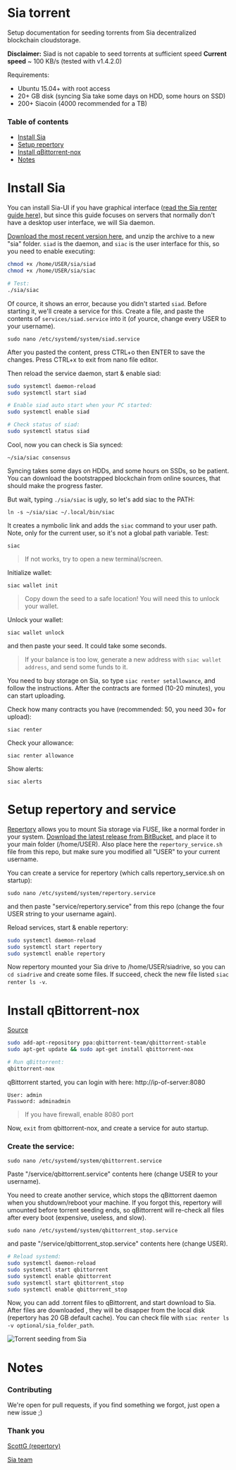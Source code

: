 # Sia torrent

Setup documentation for seeding torrents from Sia decentralized blockchain cloudstorage.

**Disclaimer:** Siad is not capable to seed torrents at sufficient speed
**Current speed** ~ 100 KB/s (tested with v1.4.2.0)

Requirements:
- Ubuntu 15.04+ with root access
- 20+ GB disk (syncing Sia take some days on HDD, some hours on SSD)
- 200+ Siacoin (4000 recommended for a TB)

### Table of contents

* [Install Sia](#install-sia)
* [Setup repertory](#setup-repertory-and-service)
* [Install qBittorrent-nox](#install-qBittorrent-nox)
* [Notes](#notes)

# Install Sia

You can install Sia-UI if you have graphical interface ([read the Sia renter guide here](https://siasetup.info/guides/renting_on_sia)), but since this guide focuses on servers that normally don't have a desktop user interface, we will Sia daemon.

[Download the most recent version here](https://github.com/NebulousLabs/Sia/releases), and unzip the archive to a new "sia" folder. `siad` is the daemon, and `siac` is the user interface for this, so you need to enable executing:

``` bash
chmod +x /home/USER/sia/siad
chmod +x /home/USER/sia/siac

# Test:
./sia/siac
```

Of cource, it shows an error, because you didn't started `siad`. Before starting it, we'll create a service for this. Create a file, and paste the contents of `services/siad.service` into it (of yource, change every USER to your username).

`sudo nano /etc/systemd/system/siad.service`

After you pasted the content, press CTRL+o then ENTER to save the changes. Press CTRL+x to exit from nano file editor.

Then reload the service daemon, start & enable siad:

``` bash
sudo systemctl daemon-reload
sudo systemctl start siad

# Enable siad auto start when your PC started:
sudo systemctl enable siad

# Check status of siad:
sudo systemctl status siad
```

Cool, now you can check is Sia synced:

`~/sia/siac consensus`

Syncing takes some days on HDDs, and some hours on SSDs, so be patient. You can download the bootstrapped blockchain from online sources, that should make the progress faster.

But wait, typing `./sia/siac` is ugly, so let's add siac to the PATH:

`ln -s ~/sia/siac ~/.local/bin/siac`

It creates a nymbolic link and adds the `siac` command to your user path. Note, only for the current user, so it's not a global path variable. Test:

`siac`

> If not works, try to open a new terminal/screen.

Initialize wallet:

`siac wallet init`

> Copy down the seed to a safe location! You will need this to unlock your wallet.

Unlock your wallet:

`siac wallet unlock`
 
 and then paste your seed. It could take some seconds.

> If your balance is too low, generate a new address with `siac wallet address`, and send some funds to it.

You need to buy storage on Sia, so type `siac renter setallowance`, and follow the instructions. After the contracts are formed (10-20 minutes), you can start uploading.

Check how many contracts you have (recommended: 50, you need 30+ for upload):

`siac renter`

Check your allowance:

`siac renter allowance`

Show alerts:

`siac alerts`

# Setup repertory and service

[Repertory](https://bitbucket.org/blockstorage/repertory/) allows you to mount Sia storage via FUSE, like a normal forder in your system. [Download the latest release from BitBucket](https://bitbucket.org/blockstorage/repertory/downloads/), and place it to your main folder (/home/USER). Also place here the `repertory_service.sh` file from this repo, but make sure you modified all "USER" to your current username.

You can create a service for repertory (which calls repertory_service.sh on startup):

`sudo nano /etc/systemd/system/repertory.service`

and then paste "service/repertory.service" from this repo (change the four USER string to your username again). 

Reload services, start & enable repertory:

``` bash
sudo systemctl daemon-reload
sudo systemctl start repertory
sudo systemctl enable repertory
```

Now repertory mounted your Sia drive to /home/USER/siadrive, so you can `cd siadrive` and create some files. If succeed, check the new file listed `siac renter ls -v`.

# Install qBittorrent-nox

[Source](https://github.com/qbittorrent/qBittorrent/wiki/Setting-up-qBittorrent-on-Ubuntu-server-as-daemon-with-Web-interface-(15.04-and-newer))

``` bash
sudo add-apt-repository ppa:qbittorrent-team/qbittorrent-stable
sudo apt-get update && sudo apt-get install qbittorrent-nox

# Run qBittorrent:
qbittorrent-nox
```

qBittorrent started, you can login with here: http://ip-of-server:8080

```
User: admin
Password: adminadmin
```
> If you have firewall, enable 8080 port

Now, `exit` from qbittorrent-nox, and create a service for auto startup.

### Create the service:

`sudo nano /etc/systemd/system/qbittorrent.service`

Paste "/service/qbittorrent.service" contents here (change USER to your username).

You need to create another service, which stops the qBittorrent daemon when you shutdown/reboot your machine. If you forgot this, repertory will umounted before torrent seeding ends, so qBittorrent will re-check all files after every boot (expensive, useless, and slow).

`sudo nano /etc/systemd/system/qbittorrent_stop.service`

and paste "/service/qbittorrent_stop.service" contents here (change USER).

``` bash
# Reload systemd:
sudo systemctl daemon-reload
sudo systemctl start qbittorrent
sudo systemctl enable qbittorrent
sudo systemctl start qbittorrent_stop
sudo systemctl enable qbittorrent_stop
```

Now, you can add .torrent files to qBittorrent, and start download to Sia. After files are downloaded , they will be disapper from the local disk (repertory has 20 GB default cache). You can check file with `siac renter ls -v optional/sia_folder_path`.

![Torrent seeding from Sia](https://raw.githubusercontent.com/DaWe35/Sia-torrent/master/assets/torrent.jpg)

# Notes

### Contributing

We're open for pull requests, if you find something we forgot, just open a new issue ;)

### Thank you

[ScottG (repertory)](https://bitbucket.org/blockstorage/repertory)

[Sia team](https://sia.tech)
